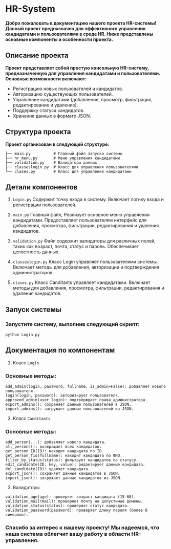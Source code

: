 # HR-System
**Добро пожаловать в документацию нашего проекта HR-системы! Данный проект предназначен для эффективного управления кандидатами и пользователями в среде HR. Ниже представлены основные компоненты и особенности проекта.**

## Описание проекта
**Проект представляет собой простую консольную HR-систему, предназначенную для управления кандидатами и пользователями. Основные возможности включают:**

 - Регистрацию новых пользователей и кандидатов.
 - Авторизацию существующих пользователей.
 - Управление кандидатами (добавление, просмотр, фильтрация, редактирование и удаление).
 - Поддержку статуса кандидатов.
 - Хранение данных в формате JSON.

## Структура проекта
**Проект организован в следующей структуре:**


```
├── main.py          # Главный файл запуска системы
├── hr_menu.py       # Меню управления кандидатами
├── validation.py    # Валидаторы данных
├── classeslogin.py  # Класс для управления пользователями
└── clases.py        # Класс для управления кандидатами
```
## Детали компонентов
1. `Login.py`
Содержит точку входа в систему. Включает логику входа и регистрации пользователей.

2. `main.py`
Главный файл, Реализует основное меню управления кандидатами. Предоставляет пользователям интерфейс для добавления, просмотра, фильтрации, редактирования и удаления кандидатов.

3. `validation.py`
Файл содержит валидаторы для различных полей, таких как возраст, почта, статус и пароль. Обеспечивает целостность данных.

4. `classeslogin.py`
Класс Login управляет пользователями системы. Включает методы для добавления, авторизации и подтверждения администраторов.

5. `clases.py`
Класс Canditants управляет кандидатами. Включает методы для добавления, просмотра, фильтрации, редактирования и удаления кандидатов.


## Запуск системы
### Запустите систему, выполнив следующий скрипт:

```
python Login.py
```
## Документация по компонентам
1. Класс `Login`
### Основные методы:
```
add_admin(login, password, fullname, is_admin=False): добавляет нового пользователя.
login(login, password): авторизирует пользователя.
approved_admin(user_login): подтверждает права администратора.
export_admins(): сохраняет данные пользователей в JSON.
import_admins(): загружает данные пользователей из JSON.
```
2. Класс `Canditants`
### Основные методы:
```
add_person(...): добавляет нового кандидата.
all_persons(): возвращает всех кандидатов.
get_person_ID(ID): находит кандидата по ID.
get_person_fio(fullname): находит кандидата по ФИО.
filter_by_status(status): фильтрует кандидатов по статусу.
edit_candidate(ID, key, value): редактирует данные кандидата.
del_candidate(ID): удаляет кандидата.
export_json(): сохраняет данные кандидатов в JSON.
import_json(): загружает данные кандидатов из JSON.
```
3. Валидаторы
```
validation_age(age): проверяет возраст кандидата (15-60).
validation_mail(mail): проверяет почту на допустимые домены.
validation_status(status): проверяет статус кандидата.
validation_password(password): проверяет длину пароля (более 8 символов).
```

### Спасибо за интерес к нашему проекту! Мы надеемся, что наша система облегчит вашу работу в области HR-управления.